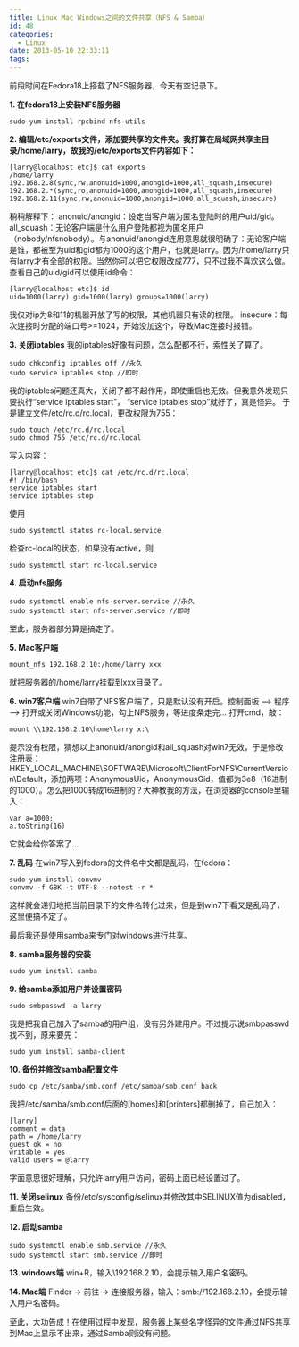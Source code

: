 ```yaml
---
title: Linux Mac Windows之间的文件共享（NFS & Samba）
id: 48
categories:
  - Linux
date: 2013-05-10 22:33:11
tags:
---
```


前段时间在Fedora18上搭载了NFS服务器，今天有空记录下。

**1. 在fedora18上安装NFS服务器**
```
sudo yum install rpcbind nfs-utils
```

**2. 编辑/etc/exports文件，添加要共享的文件夹。我打算在局域网共享主目录/home/larry，故我的/etc/exports文件内容如下：**
```
[larry@localhost etc]$ cat exports
/home/larry 192.168.2.8(sync,rw,anonuid=1000,anongid=1000,all_squash,insecure) 192.168.2.*(sync,ro,anonuid=1000,anongid=1000,all_squash,insecure) 192.168.2.11(sync,rw,anonuid=1000,anongid=1000,all_squash,insecure)
```
稍稍解释下：
anonuid/anongid：设定当客户端为匿名登陆时的用户uid/gid。
all_squash：无论客户端是什么用户登陆都视为匿名用户（nobody/nfsnobody）。与anonuid/anongid连用意思就很明确了：无论客户端是谁，都被至为uid和gid都为1000的这个用户，也就是larry。因为/home/larry只有larry才有全部的权限。当然你可以把它权限改成777，只不过我不喜欢这么做。查看自己的uid/gid可以使用id命令：
```
[larry@localhost etc]$ id
uid=1000(larry) gid=1000(larry) groups=1000(larry)
```
我仅对ip为8和11的机器开放了写的权限，其他机器只有读的权限。
insecure：每次连接时分配的端口号>=1024，开始没加这个，导致Mac连接时报错。

**3. 关闭iptables**
我的iptables好像有问题，怎么配都不行，索性关了算了。
```
sudo chkconfig iptables off //永久
sudo service iptables stop //即时
```
我的iptables问题还真大，关闭了都不起作用，即使重启也无效。但我意外发现只要执行“service iptables start”， “service iptables stop”就好了，真是怪异。
于是建立文件/etc/rc.d/rc.local，更改权限为755：
```
sudo touch /etc/rc.d/rc.local
sudo chmod 755 /etc/rc.d/rc.local
```
写入内容：
```
[larry@localhost etc]$ cat /etc/rc.d/rc.local 
#! /bin/bash
service iptables start
service iptables stop
```
使用
```
sudo systemctl status rc-local.service
```
检查rc-local的状态，如果没有active，则
```
sudo systemctl start rc-local.service
```

**4. 启动nfs服务**
```
sudo systemctl enable nfs-server.service //永久
sudo systemctl start nfs-server.service //即时
```
至此，服务器部分算是搞定了。

**5. Mac客户端**
```
mount_nfs 192.168.2.10:/home/larry xxx
```
就把服务器的/home/larry挂载到xxx目录了。

**6. win7客户端**
win7自带了NFS客户端了，只是默认没有开启。控制面板 –> 程序 –> 打开或关闭Windows功能，勾上NFS服务，等进度条走完...
打开cmd，敲：
```
mount \\192.168.2.10\home\larry x:\
```
提示没有权限，猜想以上anonuid/anongid和all_squash对win7无效，于是修改注册表：HKEY_LOCAL_MACHINE\SOFTWARE\Microsoft\ClientForNFS\CurrentVersion\Default，添加两项：AnonymousUid，AnonymousGid，值都为3e8（16进制的1000）。怎么把1000转成16进制的？大神教我的方法，在浏览器的console里输入：
```
var a=1000;
a.toString(16)
```
它就会给你答案了...

**7. 乱码**
在win7写入到fedora的文件名中文都是乱码，在fedora：
```
sudo yum install convmv
convmv -f GBK -t UTF-8 --notest -r *
```
这样就会递归地把当前目录下的文件名转化过来，但是到win7下看又是乱码了，这里便搞不定了。

最后我还是使用samba来专门对windows进行共享。

**8. samba服务器的安装**
```
sudo yum install samba
```

**9. 给samba添加用户并设置密码**
```
sudo smbpasswd -a larry
```
我是把我自己加入了samba的用户组，没有另外建用户。不过提示说smbpasswd找不到，原来要先：
```
sudo yum install samba-client
```

**10. 备份并修改samba配置文件**
```
sudo cp /etc/samba/smb.conf /etc/samba/smb.conf_back
```
我把/etc/samba/smb.conf后面的[homes]和[printers]都删掉了，自己加入：
```
[larry]
comment = data
path = /home/larry
guest ok = no
writable = yes
valid users = @larry
```
字面意思很好理解，只允许larry用户访问，密码上面已经设置过了。

**11. 关闭selinux**
备份/etc/sysconfig/selinux并修改其中SELINUX值为disabled，重启生效。

**12. 启动samba**
```
sudo systemctl enable smb.service //永久
sudo systemctl start smb.service //即时
```

**13. windows端**
win+R，输入\\192.168.2.10，会提示输入用户名密码。

**14. Mac端**
Finder -> 前往 -> 连接服务器，输入：smb://192.168.2.10，会提示输入用户名密码。

至此，大功告成！在使用过程中发现，服务器上某些名字怪异的文件通过NFS共享到Mac上显示不出来，通过Samba则没有问题。
